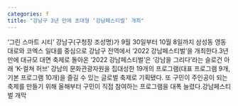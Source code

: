 ```yaml
---
categories: f
title: "강남구 3년 만에 초대형 ‘강남페스티벌’ 개최"
---
```

‘그린 스마트 시티’ 강남구(구청장 조성명)가 9월 30일부터 10월 8일까지 삼성동 영동대로와 코엑스 일대를 중심으로 강남구 전역에서 ‘2022 강남페스티벌’을 개최한다.3년 만에 대규모 대면 축제로 돌아온 ‘2022 강남페스티벌’은 ‘강남을 그리다’라는 슬로건 아래 ‘K-컬쳐 허브’ 강남의 문화관광자원을 집대성한 19개의 프로그램(대표 프로그램 9개, 기본 프로그램 10개)을 즐길 수 있는 글로벌 축제로 기획됐다. 또 구민이 주인공이 되는 축제를 만들기 위해 올해부터 구민이 직접 참여하는 프로그램을 대폭 늘렸다.강남페스티벌 개막